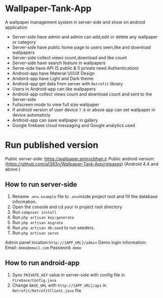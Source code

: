 
# Wallpaper-Tank-App
A wallpaper management system in server-side and show on android application

 - Server-side have admin and admin can add,edit or delete any wallpaper or category
 - Server-side have public home page to users seen,like and download wallpapers
 - Server-side collect views count,download and like count
 - Server-side have search feature in wallpapers
 - Serve-side have API (5 public & 5 private need Authentication)
 - Android-app have Material UI/UX Design
 - Andoird-app have Light and Dark theme
 - Android-app get data from server with `Retrofit` library
 - Users in Android-app can like wallpapers
 - Android-app collect views count and download count and sent to the Server-side
 - Fullscreen mode to view full size wallpaper
 - If android version of user device `7.0` or above app can set wallpaper in device automaticly
 - Android-app can save wallpaper in gallery
 - Google firebase cloud messaging and Google analytics used
 
# Run published version
Public server-side: https://wallpaper.amirsobhan.ir
Public android version: (https://github.com/a1383n/Wallpaper-Tank-App/releases)
(Android 4.4 and above )

## How to run server-side

 1. Rename `.env.example` file to `.env`inside project root and fill the database information.
 2. Open the console and cd your in project root directory
 3. Run `composer install`
 4. Run  `php artisan key:generate`
 5. Run  `php artisan migrate`
 6. Run  `php artisan db:seed`  to run seeders.
 7. Run  `php artisan serve`

Admin panel location:`http://{APP_URL}/admin`
Demo login information:
Email: `demo@email.com`
Password: `demo`

## How to run android-app

 1. Sync `PRIVATE_KEY` value in server-side with config file in `Firebase/Config.java`
 2. Change `BASE_URL` with `http://{APP_URL}/api` in `Retrofit/RetrofitClient.java` file
 
